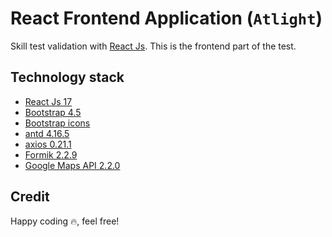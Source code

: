 # React Frontend Application (`Atlight`)

Skill test validation with [React Js](https://github.com/facebook/create-react-app). This is the frontend part of the test.


## Technology stack
* [React Js 17](https://github.com/facebook/create-react-app)
* [Bootstrap 4.5](https://getbootstrap.com/docs/4.5/getting-started/introduction/)
* [Bootstrap icons](https://getbootstrap.com/docs/5.0/extend/icons/)
* [antd 4.16.5](https://ant.design/)
* [axios 0.21.1](https://www.npmjs.com/package/axios)
* [Formik 2.2.9](https://formik.org/docs/overview)
* [Google Maps API 2.2.0](https://www.npmjs.com/package/@react-google-maps/api)

## Credit 
Happy coding 🔥, feel free!
